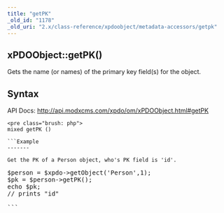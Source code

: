 ```yaml
---
title: "getPK"
_old_id: "1178"
_old_uri: "2.x/class-reference/xpdoobject/metadata-accessors/getpk"
---
```


xPDOObject::getPK()
-------------------

Gets the name (or names) of the primary key field(s) for the object.

Syntax
------

API Docs: <http://api.modxcms.com/xpdo/om/xPDOObject.html#getPK>

```
<pre class="brush: php">
mixed getPK ()

```Example
-------

Get the PK of a Person object, who's PK field is 'id'.

```
<pre class="brush: php">
$person = $xpdo->getObject('Person',1);
$pk = $person->getPK();
echo $pk;
// prints "id"

```